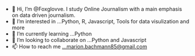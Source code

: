 - 👋 Hi, I’m @Foxglovve. I study Online Journalism with a main emphasis on data driven journalism.
- 👀 I’m interested in ...Python, R, Javascript, Tools for data visulization and more
- 🌱 I’m currently learning ...Python
- 💞️ I’m looking to collaborate on ...Python and Javascript
- 📫 How to reach me ...marion.bachmann85@gmail.com

<!---
Foxglovve/Foxglovve is a ✨ special ✨ repository because its `README.md` (this file) appears on your GitHub profile.
You can click the Preview link to take a look at your changes.
--->
